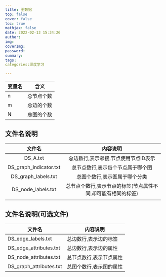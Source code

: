 ```yaml
---
title: 图数据
top: false
cover: false
toc: true
mathjax: false
date: 2022-02-13 15:34:26
author:
img:
coverImg:
password:
summary:
tags:
categories:深度学习

---
```




| 变量名 | 含义       |
| ------ | ---------- |
| n      | 总节点个数 |
| m      | 总边的个数 |
| N      | 总图的个数 |

## 文件名说明

|         文件名         |                           内容说明                           |
| :--------------------: | :----------------------------------------------------------: |
|        DS_A.txt        |             总边数行,表示邻接,节点使用节点ID表示             |
| DS_graph_indicator.txt |              总节点数行,表示每个节点属于哪个图               |
|  DS_graph_labels.txt   |                总图个数行,表示图属于哪个分类                 |
|   DS_node_labels.txt   | 总节点个数行,表示节点的标签(节点属性不同,却可能有相同的标签) |
|                        |                                                              |

## 文件名说明(可选文件)

| 文件名                  | 内容说明                |
| ----------------------- | ----------------------- |
| DS_edge_labels.txt      | 总边数行,表示边的标签   |
| DS_edge_attributes.txt  | 总边数行,表示边的属性   |
| DS_node_attributes.txt  | 总节点数行,表示节点属性 |
| DS_graph_attributes.txt | 总图个数行,表示图的属性 |

